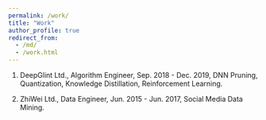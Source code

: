 ```yaml
---
permalink: /work/
title: "Work"
author_profile: true
redirect_from: 
  - /md/
  - /work.html
---
```


1. DeepGlint Ltd., Algorithm Engineer, Sep. 2018 - Dec. 2019, DNN Pruning, Quantization, Knowledge Distillation, Reinforcement Learning.
    
2. ZhiWei Ltd., Data Engineer, Jun. 2015 - Jun. 2017, Social Media Data Mining.